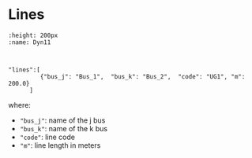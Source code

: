 # Lines


```{figure} lines.svg
:height: 200px
:name: Dyn11


```
 

```{code} 

"lines":[
         {"bus_j": "Bus_1",  "bus_k": "Bus_2",  "code": "UG1", "m": 200.0}
      ]
```

where:

* ``"bus_j"``: name of the j bus
* ``"bus_k"``: name of the k bus
* ``"code"``: line code  
* ``"m"``: line length in meters
